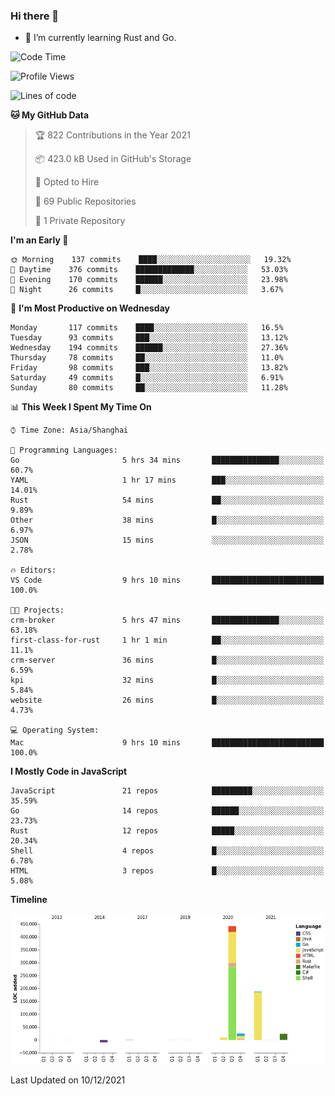 ### Hi there 👋

- 🌱 I’m currently learning Rust and Go.

<!--START_SECTION:waka-->
![Code Time](http://img.shields.io/badge/Code%20Time-13%20hrs%2020%20mins-blue)

![Profile Views](http://img.shields.io/badge/Profile%20Views-47-blue)

![Lines of code](https://img.shields.io/badge/From%20Hello%20World%20I%27ve%20Written-683%20Thousand%20lines%20of%20code-blue)

**🐱 My GitHub Data** 

> 🏆 822 Contributions in the Year 2021
 > 
> 📦 423.0 kB Used in GitHub's Storage 
 > 
> 💼 Opted to Hire
 > 
> 📜 69 Public Repositories 
 > 
> 🔑 1 Private Repository 
 > 
**I'm an Early 🐤** 

```text
🌞 Morning    137 commits    ████░░░░░░░░░░░░░░░░░░░░░   19.32% 
🌆 Daytime    376 commits    █████████████░░░░░░░░░░░░   53.03% 
🌃 Evening    170 commits    ██████░░░░░░░░░░░░░░░░░░░   23.98% 
🌙 Night      26 commits     █░░░░░░░░░░░░░░░░░░░░░░░░   3.67%

```
📅 **I'm Most Productive on Wednesday** 

```text
Monday       117 commits    ████░░░░░░░░░░░░░░░░░░░░░   16.5% 
Tuesday      93 commits     ███░░░░░░░░░░░░░░░░░░░░░░   13.12% 
Wednesday    194 commits    ██████░░░░░░░░░░░░░░░░░░░   27.36% 
Thursday     78 commits     ██░░░░░░░░░░░░░░░░░░░░░░░   11.0% 
Friday       98 commits     ███░░░░░░░░░░░░░░░░░░░░░░   13.82% 
Saturday     49 commits     █░░░░░░░░░░░░░░░░░░░░░░░░   6.91% 
Sunday       80 commits     ██░░░░░░░░░░░░░░░░░░░░░░░   11.28%

```


📊 **This Week I Spent My Time On** 

```text
⌚︎ Time Zone: Asia/Shanghai

💬 Programming Languages: 
Go                       5 hrs 34 mins       ███████████████░░░░░░░░░░   60.7% 
YAML                     1 hr 17 mins        ███░░░░░░░░░░░░░░░░░░░░░░   14.01% 
Rust                     54 mins             ██░░░░░░░░░░░░░░░░░░░░░░░   9.89% 
Other                    38 mins             █░░░░░░░░░░░░░░░░░░░░░░░░   6.97% 
JSON                     15 mins             ░░░░░░░░░░░░░░░░░░░░░░░░░   2.78%

🔥 Editors: 
VS Code                  9 hrs 10 mins       █████████████████████████   100.0%

🐱‍💻 Projects: 
crm-broker               5 hrs 47 mins       ███████████████░░░░░░░░░░   63.18% 
first-class-for-rust     1 hr 1 min          ██░░░░░░░░░░░░░░░░░░░░░░░   11.1% 
crm-server               36 mins             █░░░░░░░░░░░░░░░░░░░░░░░░   6.59% 
kpi                      32 mins             █░░░░░░░░░░░░░░░░░░░░░░░░   5.84% 
website                  26 mins             █░░░░░░░░░░░░░░░░░░░░░░░░   4.73%

💻 Operating System: 
Mac                      9 hrs 10 mins       █████████████████████████   100.0%

```

**I Mostly Code in JavaScript** 

```text
JavaScript               21 repos            █████████░░░░░░░░░░░░░░░░   35.59% 
Go                       14 repos            ██████░░░░░░░░░░░░░░░░░░░   23.73% 
Rust                     12 repos            █████░░░░░░░░░░░░░░░░░░░░   20.34% 
Shell                    4 repos             █░░░░░░░░░░░░░░░░░░░░░░░░   6.78% 
HTML                     3 repos             █░░░░░░░░░░░░░░░░░░░░░░░░   5.08%

```


**Timeline**

![Chart not found](https://raw.githubusercontent.com/elton/elton/main/charts/bar_graph.png) 


 Last Updated on 10/12/2021
<!--END_SECTION:waka-->

<!--
**elton/elton** is a ✨ _special_ ✨ repository because its `README.md` (this file) appears on your GitHub profile.

Here are some ideas to get you started:

- 🔭 I’m currently working on ...
- 🌱 I’m currently learning ...
- 👯 I’m looking to collaborate on ...
- 🤔 I’m looking for help with ...
- 💬 Ask me about ...
- 📫 How to reach me: ...
- 😄 Pronouns: ...
- ⚡ Fun fact: ...
-->

